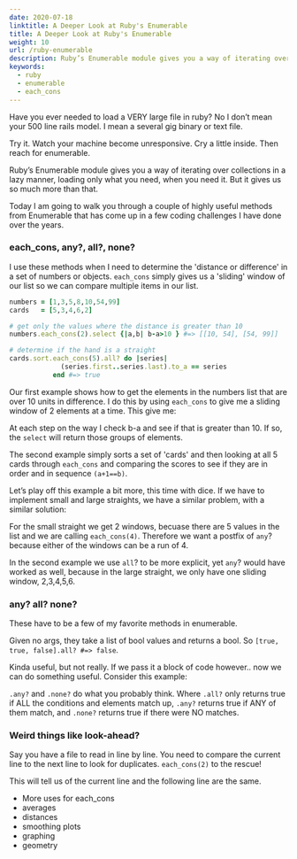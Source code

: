 ```yaml
---
date: 2020-07-18
linktitle: A Deeper Look at Ruby's Enumerable
title: A Deeper Look at Ruby's Enumerable
weight: 10
url: /ruby-enumerable
description: Ruby’s Enumerable module gives you a way of iterating over collections in a lazy manner, loading only what you need, when you need it. But it gives us so much more than that.
keywords:
  - ruby
  - enumerable
  - each_cons
---
```


<meta property="og:image" content="https://tutswiki.com/img/tutswiki-logo.png"/>
<meta name="twitter:card" content="summary" />
<meta name="twitter:title" content="A Deeper Look at Ruby's Enumerable" />
<meta name=”twitter:description” content="Ruby’s Enumerable module gives you a way of iterating over collections in a lazy manner, loading only what you need, when you need it. But it gives us so much more than that." />

Have you ever needed to load a VERY large file in ruby? No I don’t mean your 500 line rails model. I mean a several gig binary or text file.

Try it. Watch your machine become unresponsive. Cry a little inside. Then reach for enumerable.

Ruby’s Enumerable module gives you a way of iterating over collections in a lazy manner, loading only what you need, when you need it. But it gives us so much more than that.

Today I am going to walk you through a couple of highly useful methods from Enumerable that has come up in a few coding challenges I have done over the years.

<script async src="https://pagead2.googlesyndication.com/pagead/js/adsbygoogle.js"></script>
<ins class="adsbygoogle"
     style="display:block; text-align:center;"
     data-ad-layout="in-article"
     data-ad-format="fluid"
     data-ad-client="ca-pub-9878675755379402"
     data-ad-slot="5842766387"></ins>
<script>
     (adsbygoogle = window.adsbygoogle || []).push({});
</script>

### each_cons, any?, all?, none?

I use these methods when I need to determine the 'distance or difference' in a set of numbers or objects. `each_cons` simply gives us a 'sliding' window of our list so we can compare multiple items in our list.

```ruby
numbers = [1,3,5,8,10,54,99]
cards   = [5,3,4,6,2]

# get only the values where the distance is greater than 10
numbers.each_cons(2).select {|a,b| b-a>10 } #=> [[10, 54], [54, 99]]

# determine if the hand is a straight
cards.sort.each_cons(5).all? do |series| 
             (series.first..series.last).to_a == series
           end #=> true
```
Our first example shows how to get the elements in the numbers list that are over 10 units in difference. I do this by using `each_cons` to give me a sliding window of 2 elements at a time. This give me:

At each step on the way I check b-a and see if that is greater than 10. If so, the `select` will return those groups of elements.

The second example simply sorts a set of 'cards' and then looking at all 5 cards through `each_cons` and comparing the scores to see if they are in order and in sequence `(a+1==b)`.

Let’s play off this example a bit more, this time with dice. If we have to implement small and large straights, we have a similar problem, with a similar solution:

For the small straight we get 2 windows, becuase there are 5 values in the list and we are calling `each_cons(4)`. Therefore we want a postfix of `any`? because either of the windows can be a run of 4.

In the second example we use `all`? to be more explicit, yet `any`? would have worked as well, because in the large straight, we only have one sliding window, 2,3,4,5,6.

### any? all? none?

These have to be a few of my favorite methods in enumerable.

Given no args, they take a list of bool values and returns a bool. So `[true, true, false].all? #=> false`.

Kinda useful, but not really. If we pass it a block of code however.. now we can do something useful. Consider this example:

`.any?` and `.none?` do what you probably think. Where `.all?` only returns true if ALL the conditions and elements match up, `.any?` returns true if ANY of them match, and `.none?` returns true if there were NO matches.

### Weird things like look-ahead?

Say you have a file to read in line by line. You need to compare the current line to the next line to look for duplicates. `each_cons(2)` to the rescue!

This will tell us of the current line and the following line are the same.

 - More uses for each_cons
 - averages
 - distances
 - smoothing plots
 - graphing
 - geometry

<script async src="https://pagead2.googlesyndication.com/pagead/js/adsbygoogle.js"></script>
<ins class="adsbygoogle"
     style="display:block; text-align:center;"
     data-ad-layout="in-article"
     data-ad-format="fluid"
     data-ad-client="ca-pub-9878675755379402"
     data-ad-slot="5842766387"></ins>
<script>
     (adsbygoogle = window.adsbygoogle || []).push({});
</script>
